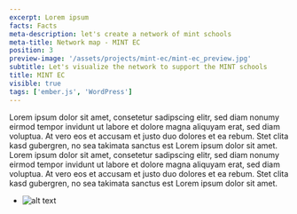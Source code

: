 ```yaml
---
excerpt: Lorem ipsum
facts: Facts
meta-description: let's create a network of mint schools
meta-title: Network map - MINT EC
position: 3
preview-image: '/assets/projects/mint-ec/mint-ec_preview.jpg'
subtitle: Let's visualize the network to support the MINT schools
title: MINT EC
visible: true
tags: ['ember.js', 'WordPress']
---
```


Lorem ipsum dolor sit amet, consetetur sadipscing elitr, sed diam nonumy eirmod tempor invidunt ut labore et dolore magna aliquyam erat, sed diam voluptua. At vero eos et accusam et justo duo dolores et ea rebum. Stet clita kasd gubergren, no sea takimata sanctus est Lorem ipsum dolor sit amet. Lorem ipsum dolor sit amet, consetetur sadipscing elitr, sed diam nonumy eirmod tempor invidunt ut labore et dolore magna aliquyam erat, sed diam voluptua. At vero eos et accusam et justo duo dolores et ea rebum. Stet clita kasd gubergren, no sea takimata sanctus est Lorem ipsum dolor sit amet.

- ![alt text](/assets/projects/chin-chin/installation-in-action.jpg)
